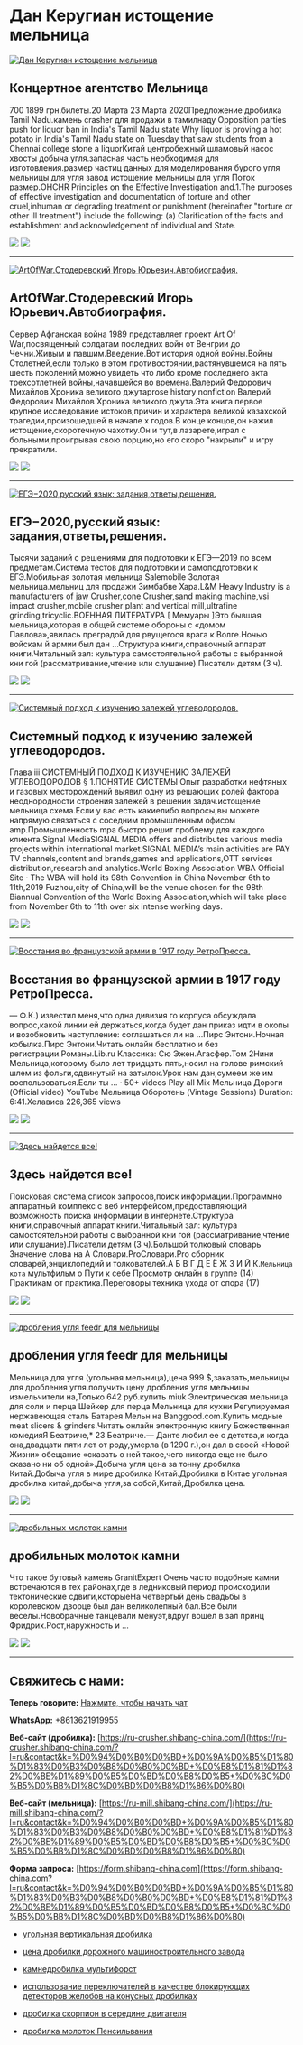 # Дан Керугиан истощение мельница

<a href="https://swt.shibang-china.com/?l=ru&img&k=%D0%94%D0%B0%D0%BD+%D0%9A%D0%B5%D1%80%D1%83%D0%B3%D0%B8%D0%B0%D0%BD+%D0%B8%D1%81%D1%82%D0%BE%D1%89%D0%B5%D0%BD%D0%B8%D0%B5+%D0%BC%D0%B5%D0%BB%D1%8C%D0%BD%D0%B8%D1%86%D0%B0" target="_blank">![Дан Керугиан истощение мельница](http://static.shibang-china.com/all-800x300/651.jpg)</a>

## Концертное агентство Мельница
700 1899 грн.билеты.20 Марта 23 Марта 2020Предложение дробилка Tamil Nadu.камень crasher для продажи в тамилнаду Opposition parties push for liquor ban in India's Tamil Nadu state Why liquor is proving a hot potato in India's Tamil Nadu state on Tuesday that saw students from a Chennai college stone a liquorКитай центробежный шламовый насос хвосты добыча угля.запасная часть необходимая для изготовления.размер частиц данных для моделирования бурого угля мельницы для угля завод истощение мельницы для угля Поток размер.OHCHR Principles on the Effective Investigation and.1.The purposes of effective investigation and documentation of torture and other cruel,inhuman or degrading treatment or punishment (hereinafter &quot;torture or other ill treatment&quot;) include the following: (a) Clarification of the facts and establishment and acknowledgement of individual and State.


<a href="https://whatsapp.shibangsoft.com/WhatsApp.php" target="_blank" title="WhatsApp">![](http://static.shibang-china.com/icon/whatsapp.png)</a> <a href="https://swt.shibang-china.com/?l=ru&icon&k=%D0%94%D0%B0%D0%BD+%D0%9A%D0%B5%D1%80%D1%83%D0%B3%D0%B8%D0%B0%D0%BD+%D0%B8%D1%81%D1%82%D0%BE%D1%89%D0%B5%D0%BD%D0%B8%D0%B5+%D0%BC%D0%B5%D0%BB%D1%8C%D0%BD%D0%B8%D1%86%D0%B0" target="_blank">![](http://static.shibang-china.com/icon/chat-ru.png)</a>

---

<a href="https://swt.shibang-china.com/?l=ru&img&k=%D0%94%D0%B0%D0%BD+%D0%9A%D0%B5%D1%80%D1%83%D0%B3%D0%B8%D0%B0%D0%BD+%D0%B8%D1%81%D1%82%D0%BE%D1%89%D0%B5%D0%BD%D0%B8%D0%B5+%D0%BC%D0%B5%D0%BB%D1%8C%D0%BD%D0%B8%D1%86%D0%B0" target="_blank">![ArtOfWar.Стодеревский Игорь Юрьевич.Автобиография.](http://static.shibang-china.com/all-800x300/385.jpg)</a>

## ArtOfWar.Стодеревский Игорь Юрьевич.Автобиография.
Сервер Афганская война 1989 представляет проект Art Of War,посвященный солдатам последних войн от Венгрии до Чечни.Живым и павшим.Введение.Вот история одной войны.Войны Столетней,если только в этом противостоянии,растянувшемся на пять шесть поколений,можно увидеть что либо кроме последнего акта трехсотлетней войны,начавшейся во времена.Валерий Федорович Михайлов Хроника великого джутаprose history nonfiction Валерий Федорович Михайлов Хроника великого джута.Эта книга первое крупное исследование истоков,причин и характера великой казахской трагедии,произошедшей в начале х годов.В конце концов,он нажил истощение,скоротечную чахотку.Он и тут,в лазарете,играл с больными,проигрывая свою порцию,но его скоро &quot;накрыли&quot; и игру прекратили.


<a href="https://whatsapp.shibangsoft.com/WhatsApp.php" target="_blank" title="WhatsApp">![](http://static.shibang-china.com/icon/whatsapp.png)</a> <a href="https://swt.shibang-china.com/?l=ru&icon&k=%D0%94%D0%B0%D0%BD+%D0%9A%D0%B5%D1%80%D1%83%D0%B3%D0%B8%D0%B0%D0%BD+%D0%B8%D1%81%D1%82%D0%BE%D1%89%D0%B5%D0%BD%D0%B8%D0%B5+%D0%BC%D0%B5%D0%BB%D1%8C%D0%BD%D0%B8%D1%86%D0%B0" target="_blank">![](http://static.shibang-china.com/icon/chat-ru.png)</a>

---

<a href="https://swt.shibang-china.com/?l=ru&img&k=%D0%94%D0%B0%D0%BD+%D0%9A%D0%B5%D1%80%D1%83%D0%B3%D0%B8%D0%B0%D0%BD+%D0%B8%D1%81%D1%82%D0%BE%D1%89%D0%B5%D0%BD%D0%B8%D0%B5+%D0%BC%D0%B5%D0%BB%D1%8C%D0%BD%D0%B8%D1%86%D0%B0" target="_blank">![ЕГЭ−2020,русский язык: задания,ответы,решения.](http://static.shibang-china.com/all-800x300/1503.jpg)</a>

## ЕГЭ−2020,русский язык: задания,ответы,решения.
Тысячи заданий с решениями для подготовки к ЕГЭ—2019 по всем предметам.Система тестов для подготовки и самоподготовки к ЕГЭ.Мобильная золотая мельница Salemobile Золотая мельница.мельниц для продажи Зимбабве Хара.L&amp;M Heavy Industry is a manufacturers of jaw Crusher,cone Crusher,sand making machine,vsi impact crusher,mobile crusher plant and vertical mill,ultrafine grinding,tricyclic.ВОЕННАЯ ЛИТЕРАТУРА [ Мемуары ]Это бывшая мельница,которая в общей системе обороны с &#171;домом Павлова&#187;,явилась преградой для рвущегося врага к Волге.Ночью войскам й армии был дан …Структура книги,справочный аппарат книги.Читальный зал: культура самостоятельной работы с выбранной кни гой (рассматривание,чтение или слушание).Писатели детям (3 ч).


<a href="https://whatsapp.shibangsoft.com/WhatsApp.php" target="_blank" title="WhatsApp">![](http://static.shibang-china.com/icon/whatsapp.png)</a> <a href="https://swt.shibang-china.com/?l=ru&icon&k=%D0%94%D0%B0%D0%BD+%D0%9A%D0%B5%D1%80%D1%83%D0%B3%D0%B8%D0%B0%D0%BD+%D0%B8%D1%81%D1%82%D0%BE%D1%89%D0%B5%D0%BD%D0%B8%D0%B5+%D0%BC%D0%B5%D0%BB%D1%8C%D0%BD%D0%B8%D1%86%D0%B0" target="_blank">![](http://static.shibang-china.com/icon/chat-ru.png)</a>

---

<a href="https://swt.shibang-china.com/?l=ru&img&k=%D0%94%D0%B0%D0%BD+%D0%9A%D0%B5%D1%80%D1%83%D0%B3%D0%B8%D0%B0%D0%BD+%D0%B8%D1%81%D1%82%D0%BE%D1%89%D0%B5%D0%BD%D0%B8%D0%B5+%D0%BC%D0%B5%D0%BB%D1%8C%D0%BD%D0%B8%D1%86%D0%B0" target="_blank">![Системный подход к изучению залежей углеводородов.](http://static.shibang-china.com/all-800x300/365.jpg)</a>

## Системный подход к изучению залежей углеводородов.
Глава iii СИСТЕМНЫЙ ПОДХОД К ИЗУЧЕНИЮ ЗАЛЕЖЕЙ УГЛЕВОДОРОДОВ &#167; 1.ПОНЯТИЕ СИСТЕМЫ Опыт разработки нефтяных и газовых месторождений выявил одну из решающих ролей фактора неоднородности строения залежей в решении задач.истощение мельница схема.Если у вас есть какиелибо вопросы,вы можете напрямую связаться с соседним промышленным офисом amp.Промышленность mpa быстро решит проблему для каждого клиента.Signal MediaSIGNAL MEDIA offers and distributes various media projects within international market.SIGNAL MEDIA’s main activities are PAY TV channels,content and brands,games and applications,OTT services distribution,research and analytics.World Boxing Association WBA Official Site &#183; The WBA will hold its 98th Convention in China November 6th to 11th,2019 Fuzhou,city of China,will be the venue chosen for the 98th Biannual Convention of the World Boxing Association,which will take place from November 6th to 11th over six intense working days.


<a href="https://whatsapp.shibangsoft.com/WhatsApp.php" target="_blank" title="WhatsApp">![](http://static.shibang-china.com/icon/whatsapp.png)</a> <a href="https://swt.shibang-china.com/?l=ru&icon&k=%D0%94%D0%B0%D0%BD+%D0%9A%D0%B5%D1%80%D1%83%D0%B3%D0%B8%D0%B0%D0%BD+%D0%B8%D1%81%D1%82%D0%BE%D1%89%D0%B5%D0%BD%D0%B8%D0%B5+%D0%BC%D0%B5%D0%BB%D1%8C%D0%BD%D0%B8%D1%86%D0%B0" target="_blank">![](http://static.shibang-china.com/icon/chat-ru.png)</a>

---

<a href="https://swt.shibang-china.com/?l=ru&img&k=%D0%94%D0%B0%D0%BD+%D0%9A%D0%B5%D1%80%D1%83%D0%B3%D0%B8%D0%B0%D0%BD+%D0%B8%D1%81%D1%82%D0%BE%D1%89%D0%B5%D0%BD%D0%B8%D0%B5+%D0%BC%D0%B5%D0%BB%D1%8C%D0%BD%D0%B8%D1%86%D0%B0" target="_blank">![Восстания во французской армии в 1917 году РетроПресса.](http://static.shibang-china.com/all-800x300/1301.jpg)</a>

## Восстания во французской армии в 1917 году РетроПресса.
— Ф.К.) известил меня,что одна дивизия го корпуса обсуждала вопрос,какой линии ей держаться,когда будет дан приказ идти в окопы и возобновить наступление: соглашаться ли на …Пирс Энтони.Ночная кобылка.Пирс Энтони.Читать онлайн бесплатно и без регистрации.Романы.Lib.ru Классика: Сю Эжен.Агасфер.Том 2Нини Мельница,которому было лет тридцать пять,носил на голове римский шлем из фольги,сдвинутый на затылок.Урок нам дан,сумеем же им воспользоваться.Если ты …&nbsp;&#0183;&#32;50+ videos Play all Mix Мельница Дороги (Official video) YouTube Мельница Оборотень (Vintage Sessions) Duration: 6:41.Хелависа 226,365 views


<a href="https://whatsapp.shibangsoft.com/WhatsApp.php" target="_blank" title="WhatsApp">![](http://static.shibang-china.com/icon/whatsapp.png)</a> <a href="https://swt.shibang-china.com/?l=ru&icon&k=%D0%94%D0%B0%D0%BD+%D0%9A%D0%B5%D1%80%D1%83%D0%B3%D0%B8%D0%B0%D0%BD+%D0%B8%D1%81%D1%82%D0%BE%D1%89%D0%B5%D0%BD%D0%B8%D0%B5+%D0%BC%D0%B5%D0%BB%D1%8C%D0%BD%D0%B8%D1%86%D0%B0" target="_blank">![](http://static.shibang-china.com/icon/chat-ru.png)</a>

---

<a href="https://swt.shibang-china.com/?l=ru&img&k=%D0%94%D0%B0%D0%BD+%D0%9A%D0%B5%D1%80%D1%83%D0%B3%D0%B8%D0%B0%D0%BD+%D0%B8%D1%81%D1%82%D0%BE%D1%89%D0%B5%D0%BD%D0%B8%D0%B5+%D0%BC%D0%B5%D0%BB%D1%8C%D0%BD%D0%B8%D1%86%D0%B0" target="_blank">![Здесь найдется все!](http://static.shibang-china.com/all-800x300/814.jpg)</a>

## Здесь найдется все!
Поисковая сиcтема,список запросов,поиск информации.Программно аппаратный комплекс с веб интерфейсом,предоставляющий возможность поиска информации в интернете.Структура книги,справочный аппарат книги.Читальный зал: культура самостоятельной работы с выбранной кни гой (рассматривание,чтение или слушание).Писатели детям (3 ч).Большой толковый словарь Значение слова на А Словари.ProСловари.Pro сборник словарей,энциклопедий и толкователей.А Б В Г Д Е Ё Ж З И Й К.`Мельница кота` мультфильм о Пути к себе Просмотр онлайн в группе (14) Практикам от практика.Переговоры техника ухода от спора (17)


<a href="https://whatsapp.shibangsoft.com/WhatsApp.php" target="_blank" title="WhatsApp">![](http://static.shibang-china.com/icon/whatsapp.png)</a> <a href="https://swt.shibang-china.com/?l=ru&icon&k=%D0%94%D0%B0%D0%BD+%D0%9A%D0%B5%D1%80%D1%83%D0%B3%D0%B8%D0%B0%D0%BD+%D0%B8%D1%81%D1%82%D0%BE%D1%89%D0%B5%D0%BD%D0%B8%D0%B5+%D0%BC%D0%B5%D0%BB%D1%8C%D0%BD%D0%B8%D1%86%D0%B0" target="_blank">![](http://static.shibang-china.com/icon/chat-ru.png)</a>

---

<a href="https://swt.shibang-china.com/?l=ru&img&k=%D0%94%D0%B0%D0%BD+%D0%9A%D0%B5%D1%80%D1%83%D0%B3%D0%B8%D0%B0%D0%BD+%D0%B8%D1%81%D1%82%D0%BE%D1%89%D0%B5%D0%BD%D0%B8%D0%B5+%D0%BC%D0%B5%D0%BB%D1%8C%D0%BD%D0%B8%D1%86%D0%B0" target="_blank">![дробления угля feedr для мельницы](http://static.shibang-china.com/all-800x300/257.jpg)</a>

## дробления угля feedr для мельницы
Мельница для угля (угольная мельница),цена 999 $,заказать,мельницы для дробления угля.получить цену дробления угля мельницы измельчители на,Только 642 руб.купить miuk Электрическая мельница для соли и перца Шейкер для перца Мельница для кухни Регулируемая нержавеющая сталь Батарея Мельн на Banggood.com.Купить модные meat slicers &amp; grinders.Читать онлайн электронную книгу Божественная комедияЯ Беатриче,* 23 Беатриче.— Данте любил ее с детства,и когда она,двадцати пяти лет от роду,умерла (в 1290 г.),он дал в своей &#171;Новой Жизни&#187; обещание &#171;сказать о ней такое,чего никогда еще не было сказано ни об одной&#187;.Добыча угля цена за тонну дробилка Китай.Добыча угля в мире дробилка Китай.Дробилки в Китае угольная дробилка китай,добыча угля,за собой,Китай,Дробилка цена.


<a href="https://whatsapp.shibangsoft.com/WhatsApp.php" target="_blank" title="WhatsApp">![](http://static.shibang-china.com/icon/whatsapp.png)</a> <a href="https://swt.shibang-china.com/?l=ru&icon&k=%D0%94%D0%B0%D0%BD+%D0%9A%D0%B5%D1%80%D1%83%D0%B3%D0%B8%D0%B0%D0%BD+%D0%B8%D1%81%D1%82%D0%BE%D1%89%D0%B5%D0%BD%D0%B8%D0%B5+%D0%BC%D0%B5%D0%BB%D1%8C%D0%BD%D0%B8%D1%86%D0%B0" target="_blank">![](http://static.shibang-china.com/icon/chat-ru.png)</a>

---

<a href="https://swt.shibang-china.com/?l=ru&img&k=%D0%94%D0%B0%D0%BD+%D0%9A%D0%B5%D1%80%D1%83%D0%B3%D0%B8%D0%B0%D0%BD+%D0%B8%D1%81%D1%82%D0%BE%D1%89%D0%B5%D0%BD%D0%B8%D0%B5+%D0%BC%D0%B5%D0%BB%D1%8C%D0%BD%D0%B8%D1%86%D0%B0" target="_blank">![дробильных молоток камни](http://static.shibang-china.com/all-800x300/483.jpg)</a>

## дробильных молоток камни
Что такое бутовый камень GranitExpert Очень часто подобные камни встречаются в тех районах,где в ледниковый период происходили тектонические сдвиги,которыеНа четвертый день свадьбы в королевском дворце был дан великолепный бал.Все были веселы.Новобрачные танцевали менуэт,вдруг вошел в зал принц Фридрих.Рост,наружность и …

<a href="https://whatsapp.shibangsoft.com/WhatsApp.php" target="_blank" title="WhatsApp">![](http://static.shibang-china.com/icon/whatsapp.png)</a> <a href="https://swt.shibang-china.com/?l=ru&icon&k=%D0%94%D0%B0%D0%BD+%D0%9A%D0%B5%D1%80%D1%83%D0%B3%D0%B8%D0%B0%D0%BD+%D0%B8%D1%81%D1%82%D0%BE%D1%89%D0%B5%D0%BD%D0%B8%D0%B5+%D0%BC%D0%B5%D0%BB%D1%8C%D0%BD%D0%B8%D1%86%D0%B0" target="_blank">![](http://static.shibang-china.com/icon/chat-ru.png)</a>

---
## Свяжитесь с нами:

**Теперь говорите:** [Нажмите, чтобы начать чат](https://swt.shibang-china.com?l=ru&contact&k=%D0%94%D0%B0%D0%BD+%D0%9A%D0%B5%D1%80%D1%83%D0%B3%D0%B8%D0%B0%D0%BD+%D0%B8%D1%81%D1%82%D0%BE%D1%89%D0%B5%D0%BD%D0%B8%D0%B5+%D0%BC%D0%B5%D0%BB%D1%8C%D0%BD%D0%B8%D1%86%D0%B0)

**WhatsApp:**  [+8613621919955](https://whatsapp.shibangsoft.com/WhatsApp.php)

**Веб-сайт (дробилка):** [https://ru-crusher.shibang-china.com/](https://ru-crusher.shibang-china.com/?l=ru&contact&k=%D0%94%D0%B0%D0%BD+%D0%9A%D0%B5%D1%80%D1%83%D0%B3%D0%B8%D0%B0%D0%BD+%D0%B8%D1%81%D1%82%D0%BE%D1%89%D0%B5%D0%BD%D0%B8%D0%B5+%D0%BC%D0%B5%D0%BB%D1%8C%D0%BD%D0%B8%D1%86%D0%B0)

**Веб-сайт (мельница):** [https://ru-mill.shibang-china.com/](https://ru-mill.shibang-china.com/?l=ru&contact&k=%D0%94%D0%B0%D0%BD+%D0%9A%D0%B5%D1%80%D1%83%D0%B3%D0%B8%D0%B0%D0%BD+%D0%B8%D1%81%D1%82%D0%BE%D1%89%D0%B5%D0%BD%D0%B8%D0%B5+%D0%BC%D0%B5%D0%BB%D1%8C%D0%BD%D0%B8%D1%86%D0%B0)

**Форма запроса:** [https://form.shibang-china.com](https://form.shibang-china.com?l=ru&contact&k=%D0%94%D0%B0%D0%BD+%D0%9A%D0%B5%D1%80%D1%83%D0%B3%D0%B8%D0%B0%D0%BD+%D0%B8%D1%81%D1%82%D0%BE%D1%89%D0%B5%D0%BD%D0%B8%D0%B5+%D0%BC%D0%B5%D0%BB%D1%8C%D0%BD%D0%B8%D1%86%D0%B0)

* [угольная вертикальная дробилка](../124/%D1%83%D0%B3%D0%BE%D0%BB%D1%8C%D0%BD%D0%B0%D1%8F%20%D0%B2%D0%B5%D1%80%D1%82%D0%B8%D0%BA%D0%B0%D0%BB%D1%8C%D0%BD%D0%B0%D1%8F%20%D0%B4%D1%80%D0%BE%D0%B1%D0%B8%D0%BB%D0%BA%D0%B0.md)

* [цена дробилки дорожного машиностроительного завода](../125/%D1%86%D0%B5%D0%BD%D0%B0%20%D0%B4%D1%80%D0%BE%D0%B1%D0%B8%D0%BB%D0%BA%D0%B8%20%D0%B4%D0%BE%D1%80%D0%BE%D0%B6%D0%BD%D0%BE%D0%B3%D0%BE%20%D0%BC%D0%B0%D1%88%D0%B8%D0%BD%D0%BE%D1%81%D1%82%D1%80%D0%BE%D0%B8%D1%82%D0%B5%D0%BB%D1%8C%D0%BD%D0%BE%D0%B3%D0%BE%20%D0%B7%D0%B0%D0%B2%D0%BE%D0%B4%D0%B0.md)

* [камнедробилка мультифорст](../121/%D0%BA%D0%B0%D0%BC%D0%BD%D0%B5%D0%B4%D1%80%D0%BE%D0%B1%D0%B8%D0%BB%D0%BA%D0%B0%20%D0%BC%D1%83%D0%BB%D1%8C%D1%82%D0%B8%D1%84%D0%BE%D1%80%D1%81%D1%82.md)

* [использование переключателей в качестве блокирующих детекторов желобов на конусных дробилках](../121/%D0%B8%D1%81%D0%BF%D0%BE%D0%BB%D1%8C%D0%B7%D0%BE%D0%B2%D0%B0%D0%BD%D0%B8%D0%B5%20%D0%BF%D0%B5%D1%80%D0%B5%D0%BA%D0%BB%D1%8E%D1%87%D0%B0%D1%82%D0%B5%D0%BB%D0%B5%D0%B9%20%D0%B2%20%D0%BA%D0%B0%D1%87%D0%B5%D1%81%D1%82%D0%B2%D0%B5%20%D0%B1%D0%BB%D0%BE%D0%BA%D0%B8%D1%80%D1%83%D1%8E%D1%89%D0%B8%D1%85%20%D0%B4%D0%B5%D1%82%D0%B5%D0%BA%D1%82%D0%BE%D1%80%D0%BE%D0%B2%20%D0%B6%D0%B5%D0%BB%D0%BE%D0%B1%D0%BE%D0%B2%20%D0%BD%D0%B0%20%D0%BA%D0%BE%D0%BD%D1%83%D1%81%D0%BD%D1%8B%D1%85%20%D0%B4%D1%80%D0%BE%D0%B1%D0%B8%D0%BB%D0%BA%D0%B0%D1%85.md)

* [дробилка скорпион в середине двигателя](../123/%D0%B4%D1%80%D0%BE%D0%B1%D0%B8%D0%BB%D0%BA%D0%B0%20%D1%81%D0%BA%D0%BE%D1%80%D0%BF%D0%B8%D0%BE%D0%BD%20%D0%B2%20%D1%81%D0%B5%D1%80%D0%B5%D0%B4%D0%B8%D0%BD%D0%B5%20%D0%B4%D0%B2%D0%B8%D0%B3%D0%B0%D1%82%D0%B5%D0%BB%D1%8F.md)

* [дробилка молоток Пенсильвания](../121/%D0%B4%D1%80%D0%BE%D0%B1%D0%B8%D0%BB%D0%BA%D0%B0%20%D0%BC%D0%BE%D0%BB%D0%BE%D1%82%D0%BE%D0%BA%20%D0%9F%D0%B5%D0%BD%D1%81%D0%B8%D0%BB%D1%8C%D0%B2%D0%B0%D0%BD%D0%B8%D1%8F.md)